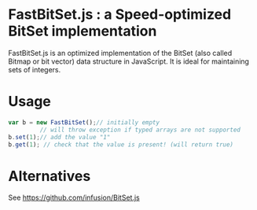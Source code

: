 # FastBitSet.js : a Speed-optimized BitSet implementation 

FastBitSet.js is an optimized implementation of the BitSet (also called Bitmap or bit vector) data
structure in JavaScript. It is ideal for maintaining sets of integers.

Usage
===

```javascript
var b = new FastBitSet();// initially empty
         // will throw exception if typed arrays are not supported
b.set(1);// add the value "1"
b.get(1); // check that the value is present! (will return true)
```


Alternatives
===


See https://github.com/infusion/BitSet.js

